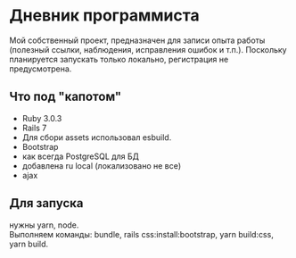 # Дневник программиста

Мой собственный проект, предназначен для записи опыта работы (полезный ссылки, наблюдения, исправления ошибок и т.п.). 
Поскольку планируется запускать только локально, регистрация не предусмотрена.

## Что под "капотом"

* Ruby 3.0.3
* Rails 7
* Для сбори assets использовал esbuild.
* Bootstrap
* как всегда PostgreSQL для БД
* добавлена ru local (локализовано не все)
* ajax

## Для запуска

нужны yarn, node.  
Выполняем команды:
bundle, rails css:install:bootstrap, yarn build:css, yarn build.

